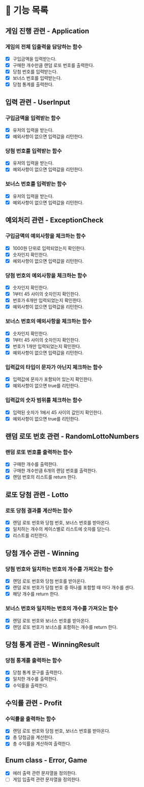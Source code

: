 # 📌 기능 목록

## 게임 진행 관련 - Application
### 게임의 전체 입출력을 담당하는 함수
- [x] 구입금액을 입력받는다.
- [x] 구매한 개수만큼 랜덤 로또 번호를 출력한다.
- [x] 당첨 번호를 입력받는다.
- [x] 보너스 번호를 입력받는다.
- [x] 당첨 통계를 출력한다.

## 입력 관련 - UserInput
### 구입금액을 입력받는 함수
- [x] 유저의 입력을 받는다. 
- [x] 예외사항이 없으면 입력값을 리턴한다.

### 당첨 번호를 입력받는 함수
- [x] 유저의 입력을 받는다.
- [x] 예외사항이 없으면 입력값을 리턴한다.

### 보너스 번호를 입력받는 함수
- [x] 유저의 입력을 받는다.
- [x] 예외사항이 없으면 입력값을 리턴한다.

## 예외처리 관련 - ExceptionCheck
### 구입금액의 예외사항을 체크하는 함수
- [x] 1000원 단위로 입력되었는지 확인한다.
- [x] 숫자인지 확인한다.
- [x] 예외사항이 없으면 입력값을 리턴한다.

### 당첨 번호의 예외사항을 체크하는 함수
- [x] 숫자인지 확인한다.
- [x] 1부터 45 사이의 숫자인지 확인한다.
- [x] 번호가 6개만 입력되었는지 확인한다.
- [x] 예외사항이 없으면 입력값을 리턴한다.

### 보너스 번호의 예외사항을 체크하는 함수
- [x] 숫자인지 확인한다.
- [x] 1부터 45 사이의 숫자인지 확인한다.
- [x] 번호가 1개만 입력되었는지 확인한다.
- [x] 예외사항이 없으면 입력값을 리턴한다.

### 입력값의 타입이 문자가 아닌지 체크하는 함수
- [x] 입력값에 문자가 포함되어 있는지 확인한다.
- [x] 예외사항이 없으면 true를 리턴한다.

### 입력값의 숫자 범위를 체크하는 함수
- [x] 입력된 숫자가 1에서 45 사이의 값인지 확인한다.
- [x] 예외사항이 없으면 true를 리턴한다.

## 랜덤 로또 번호 관련 - RandomLottoNumbers
### 랜덤 로또 번호를 출력하는 함수
- [x] 구매한 개수를 출력한다.
- [x] 구매한 개수만큼 6개의 랜덤 번호를 출력한다.
- [x] 랜덤 번호의 리스트를 return 한다.

## 로또 당첨 관련 - Lotto
### 로또 당첨 결과를 계산하는 함수
- [x] 랜덤 로또 번호와 당첨 번호, 보너스 번호를 받아온다.
- [x] 일치하는 개수의 케이스별로 리스트에 숫자를 담는다.
- [x] 리스트를 리턴한다.

## 당첨 개수 관련 - Winning
### 당첨 번호와 일치하는 번호의 개수를 가져오는 함수
- [x] 랜덤 로또 번호와 당첨 번호를 받아온다.
- [x] 랜덤 로또 번호가 당첨 번호 중 하나를 포함할 때 마다 개수를 센다.
- [x] 해당 개수를 return 한다.

### 보너스 번호와 일치하는 번호의 개수를 가져오는 함수
- [x] 랜덤 로또 번호와 보너스 번호를 받아온다.
- [x] 랜덤 로또 번호가 보너스를 포함하는 개수를 return 한다.

## 당첨 통계 관련 - WinningResult
### 당첨 통계를 출력하는 함수
- [x] 당첨 통계 문구를 출력한다.
- [x] 일치한 개수를 출력한다.
- [x] 수익률을 출력한다.

## 수익률 관련 - Profit
### 수익률을 출력하는 함수
- [x] 랜덤 로또 번호와 당첨 번호, 보너스 번호를 받아온다.
- [x] 총 당첨금을 계산한다.
- [x] 총 수익률을 계산하여 출력한다.

## Enum class - Error, Game
- [x] 에러 출력 관련 문자열을 정의한다.
- [ ] 게임 입출력 관련 문자열을 정의한다.